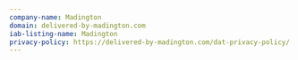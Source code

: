 ```yaml
---
company-name: Madington
domain: delivered-by-madington.com
iab-listing-name: Madington
privacy-policy: https://delivered-by-madington.com/dat-privacy-policy/
---
```

